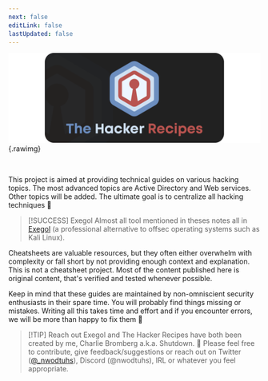 ```yaml
---
next: false
editLink: false
lastUpdated: false
---
```


![](<assets/welcome.png>){.rawimg}

<br>

This project is aimed at providing technical guides on various hacking topics. The most advanced topics are Active Directory and Web services. Other topics will be added. The ultimate goal is to centralize all hacking techniques :eyes:

> [!SUCCESS] Exegol
> Almost all tool mentioned in theses notes all in [Exegol](https://exegol.rtfd.io) (a professional alternative to offsec operating systems such as Kali Linux).

Cheatsheets are valuable resources, but they often either overwhelm with complexity or fall short by not providing enough context and explanation. This is not a cheatsheet project. Most of the content published here is original content, that's verified and tested whenever possible.

Keep in mind that these guides are maintained by non-omniscient security enthusiasts in their spare time. You will probably find things missing or mistakes. Writing all this takes time and effort and if you encounter errors, we will be more than happy to fix them :pray:

> [!TIP] Reach out
> Exegol and The Hacker Recipes have both been created by me, Charlie Bromberg a.k.a. Shutdown.
> :mega: Please feel free to contribute, give feedback/suggestions or reach out on Twitter  ([@\_nwodtuhs](https://twitter.com/\_nwodtuhs)), Discord (@nwodtuhs), IRL or whatever you feel appropriate.

